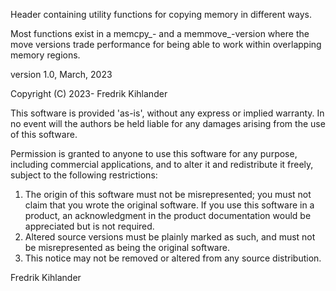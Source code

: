  Header containing utility functions for copying memory in different ways.

 Most functions exist in a memcpy_- and a memmove_-version where the move
 versions trade performance for being able to work within overlapping
 memory regions.

 version 1.0, March, 2023

 Copyright (C) 2023- Fredrik Kihlander

 This software is provided 'as-is', without any express or implied
 warranty.  In no event will the authors be held liable for any damages
 arising from the use of this software.

 Permission is granted to anyone to use this software for any purpose,
 including commercial applications, and to alter it and redistribute it
 freely, subject to the following restrictions:

 1. The origin of this software must not be misrepresented; you must not
 claim that you wrote the original software. If you use this software
 in a product, an acknowledgment in the product documentation would be
 appreciated but is not required.
 2. Altered source versions must be plainly marked as such, and must not be
 misrepresented as being the original software.
 3. This notice may not be removed or altered from any source distribution.

 Fredrik Kihlander
